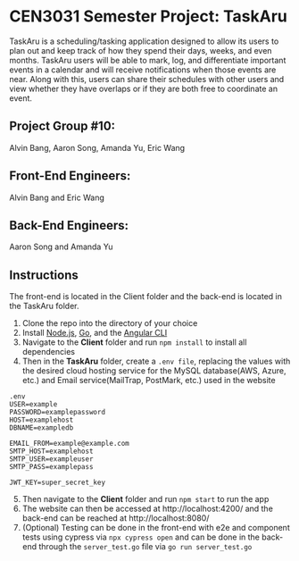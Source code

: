 # CEN3031 Semester Project: TaskAru

TaskAru is a scheduling/tasking application designed to allow its users to plan out and keep track of how they spend their days, weeks, and even months. TaskAru users will be able to mark, log, and differentiate important events in a calendar and will receive notifications when those events are near. Along with this, users can share their schedules with other users and view whether they have overlaps or if they are both free to coordinate an event. 


Project Group #10: 
---

Alvin Bang, Aaron Song, Amanda Yu, Eric Wang

Front-End Engineers: 
---

Alvin Bang and Eric Wang

Back-End Engineers: 
---

Aaron Song and Amanda Yu

Instructions
---
The front-end is located in the Client folder and the back-end is located in the TaskAru folder. 
1. Clone the repo into the directory of your choice
2. Install [Node.js](https://nodejs.org/en/), [Go](https://go.dev/), and the [Angular CLI](https://angular.io/cli)
3. Navigate to the **Client** folder and run ```npm install``` to install all dependencies
4. Then in the **TaskAru** folder, create a ```.env file```, replacing the values with the desired cloud hosting service for the MySQL database(AWS, Azure, etc.) and Email service(MailTrap, PostMark, etc.) used in the website
```
.env
USER=example
PASSWORD=examplepassword
HOST=examplehost
DBNAME=exampledb

EMAIL_FROM=example@example.com
SMTP_HOST=examplehost
SMTP_USER=exampleuser
SMTP_PASS=examplepass

JWT_KEY=super_secret_key
```
5. Then navigate to the **Client** folder and run ```npm start``` to run the app
7. The website can then be accessed at http://localhost:4200/ and the back-end can be reached at http://localhost:8080/ 
8. (Optional) Testing can be done in the front-end with e2e and component tests using cypress via  ```npx cypress open``` and can be done in the back-end through the ```server_test.go``` file via ```go run server_test.go```
